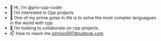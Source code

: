 - 👋 Hi, I’m @pro-cpp-coder
- 👀 I’m interested in Cpp projects
- 🌱 One of my prime golas in life is to solve the most complex languagues in the world with cpp
- 💞️ I’m looking to collaborate on cpp projects.
- 📫 How to reach me johnjoy597@outlook.com

<!---
pro-cpp-coder/pro-cpp-coder is a ✨ special ✨ repository because its `README.md` (this file) appears on your GitHub profile.
You can click the Preview link to take a look at your changes.
--->
